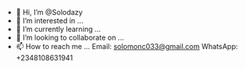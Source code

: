 - 👋 Hi, I’m @Solodazy
- 👀 I’m interested in ...
- 🌱 I’m currently learning ...
- 💞️ I’m looking to collaborate on ...
- 📫 How to reach me ...
Email: solomonc033@gmail.com
WhatsApp: +2348108631941


<!---
Solodazy/Solodazy is a ✨ special ✨ repository because its `README.md` (this file) appears on your GitHub profile.
You can click the Preview link to take a look at your changes.
--->
